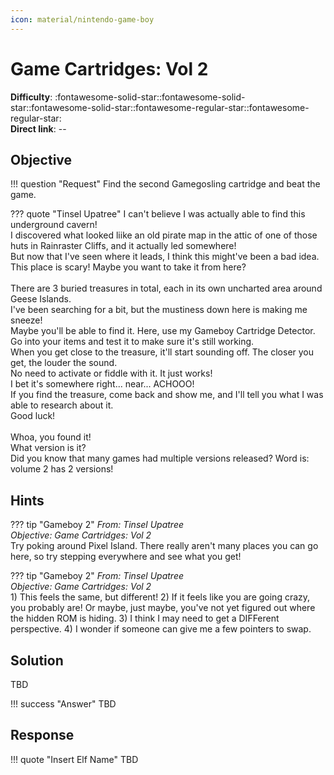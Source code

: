 ```yaml
---
icon: material/nintendo-game-boy
---
```


# Game Cartridges: Vol 2

**Difficulty**: :fontawesome-solid-star::fontawesome-solid-star::fontawesome-solid-star::fontawesome-regular-star::fontawesome-regular-star:<br/>
**Direct link**: --

## Objective

!!! question "Request"
    Find the second Gamegosling cartridge and beat the game.

??? quote "Tinsel Upatree"
    I can't believe I was actually able to find this underground cavern!<br/>
    I discovered what looked liike an old pirate map in the attic of one of those huts in Rainraster Cliffs, and it actually led somewhere!<br/>
    But now that I've seen where it leads, I think this might've been a bad idea. This place is scary! Maybe you want to take it from here?<br/><br/>
    There are 3 buried treasures in total, each in its own uncharted area around Geese Islands.<br/>
    I've been searching for a bit, but the mustiness down here is making me sneeze!<br/>
    Maybe you'll be able to find it. Here, use my Gameboy Cartridge Detector. Go into your items and test it to make sure it's still working.<br/>
    When you get close to the treasure, it'll start sounding off. The closer you get, the louder the sound.<br/>
    No need to activate or fiddle with it. It just works!<br/>
    I bet it's somewhere right... near... ACHOOO!<br/>
    If you find the treasure, come back and show me, and I'll tell you what I was able to research about it.<br/>
    Good luck!<br/><br/>
    Whoa, you found it!<br/>
    What version is it?<br/>
    Did you know that many games had multiple versions released? Word is: volume 2 has 2 versions!<br/>

## Hints

??? tip "Gameboy 2"
    *From: Tinsel Upatree*<br/>
    *Objective: Game Cartridges: Vol 2*<br/>
    Try poking around Pixel Island. There really aren't many places you can go here, so try stepping everywhere and see what you get!

??? tip "Gameboy 2"
    *From: Tinsel Upatree*<br/>
    *Objective: Game Cartridges: Vol 2*<br/>
    1) This feels the same, but different! 2) If it feels like you are going crazy, you probably are! Or maybe, just maybe, you've not yet figured out where the hidden ROM is hiding. 3) I think I may need to get a DIFFerent perspective. 4) I wonder if someone can give me a few pointers to swap.

## Solution
TBD


!!! success "Answer"
    TBD

## Response

!!! quote "Insert Elf Name"
    TBD
